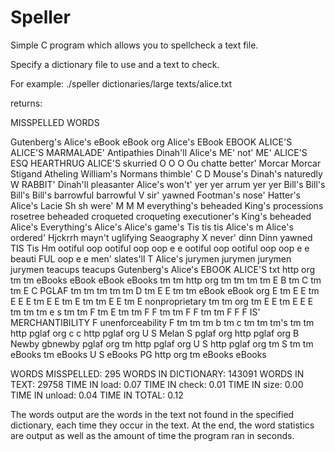 # Speller

Simple C program which allows you to spellcheck a text file.

Specify a dictionary file to use and a text to check.

For example: ./speller dictionaries/large texts/alice.txt

returns: 

MISSPELLED WORDS

Gutenberg's
Alice's
eBook
eBook
org
Alice's
EBook
EBOOK
ALICE'S
ALICE'S
MARMALADE'
Antipathies
Dinah'll
Alice's
ME'
not'
ME'
ALICE'S
ESQ
HEARTHRUG
ALICE'S
skurried
O
O
O
Ou
chatte
better'
Morcar
Morcar
Stigand
Atheling
William's
Normans
thimble'
C
D
Mouse's
Dinah's
naturedly
W
RABBIT'
Dinah'll
pleasanter
Alice's
won't'
yer
yer
arrum
yer
yer
Bill's
Bill's
Bill's
Bill's
barrowful
barrowful
V
sir'
yawned
Footman's
nose'
Hatter's
Alice's
Lacie
Sh
sh
were'
M
M
M
everything's
beheaded
King's
processions
rosetree
beheaded
croqueted
croqueting
executioner's
King's
beheaded
Alice's
Everything's
Alice's
Alice's
game's
Tis
tis
tis
Alice's
m
Alice's
ordered'
Hjckrrh
mayn't
uglifying
Seaography
X
never'
dinn
Dinn
yawned
TIS
Tis
Hm
ootiful
oop
ootiful
oop
oop
e
e
ootiful
oop
ootiful
oop
oop
e
e
beauti
FUL
oop
e
e
men'
slates'll
T
Alice's
jurymen
jurymen
jurymen
jurymen
teacups
teacups
Gutenberg's
Alice's
EBOOK
ALICE'S
txt
http
org
tm
tm
eBooks
eBook
eBook
eBooks
tm
tm
http
org
tm
tm
tm
tm
E
B
tm
C
tm
tm
E
C
PGLAF
tm
tm
tm
tm
tm
D
tm
E
E
tm
tm
eBook
eBook
org
E
tm
E
E
tm
E
E
E
tm
E
E
tm
E
tm
tm
E
E
tm
E
nonproprietary
tm
tm
org
tm
E
E
tm
E
E
E
tm
tm
tm
e
s
tm
tm
F
tm
E
tm
tm
F
F
tm
tm
F
F
tm
tm
F
F
F
IS'
MERCHANTIBILITY
F
unenforceability
F
tm
tm
tm
b
tm
c
tm
tm
tm's
tm
tm
http
pglaf
org
c
c
http
pglaf
org
U
S
Melan
S
pglaf
org
http
pglaf
org
B
Newby
gbnewby
pglaf
org
tm
http
pglaf
org
U
S
http
pglaf
org
tm
S
tm
tm
eBooks
tm
eBooks
U
S
eBooks
PG
http
org
tm
eBooks
eBooks

WORDS MISSPELLED:     295
WORDS IN DICTIONARY:  143091
WORDS IN TEXT:        29758
TIME IN load:         0.07
TIME IN check:        0.01
TIME IN size:         0.00
TIME IN unload:       0.04
TIME IN TOTAL:        0.12

The words output are the words in the text not found in the specified dictionary, each time they occur in the text.
At the end, the word statistics are output as well as the amount of time the program ran in seconds.
